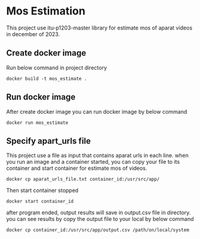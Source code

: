 
# Mos Estimation

This project use itu-p1203-master library for estimate mos of aparat videos in december of 2023.

## Create docker image
Run below command in project directory
```
docker build -t mos_estimate .
```

## Run docker image
After create docker image you can run docker image by below command
```
docker run mos_estimate
```

## Specify apart_urls file
This project use a file as input that contains aparat urls in each line.
when you run an image and a container started, you can copy your file to its container and start container for estimate mos of videos.
```
docker cp aparat_urls_file.txt container_id:/usr/src/app/
```

Then start container stopped
```
docker start container_id
```
after program ended, output results will save in output.csv file in directory. you can see results by copy the output file to your local by below command
```
docker cp container_id:/usr/src/app/output.csv /path/on/local/system
```

